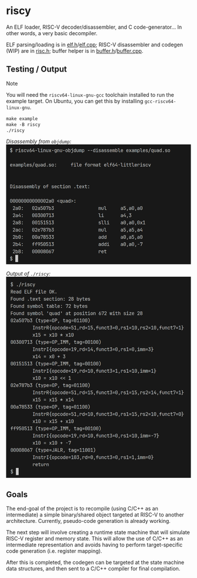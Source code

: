 # riscy

An ELF loader, RISC-V decoder/disassembler, and C code-generator... In other words, a very basic decompiler.

ELF parsing/loading is in [elf.h](./elf.h)/[elf.cpp](./elf.cpp); RISC-V disassembler and codegen (WIP) are in [risc.h](./risc.h); buffer helper is in [buffer.h](./buffer.h)/[buffer.cpp](./buffer.cpp).

## Testing / Output

> [!NOTE]
> You will need the `riscv64-linux-gnu-gcc` toolchain installed to run the example target. On Ubuntu, you can get this by installing `gcc-riscv64-linux-gnu`.

```
make example
make -B riscy
./riscy
```

_Disassembly from `objdump`:_
![Disassembly](image.png)

_Output of `./riscy`:_
![Output](image-1.png)

## Goals

The end-goal of the project is to recompile (using C/C++ as an intermediate) a simple binary/shared object targeted at RISC-V to another architecture. Currently, pseudo-code generation is already working.

The next step will involve creating a runtime state machine that will simulate RISC-V register and memory state. This will allow the use of C/C++ as an intermediate representation and avoids having to perform target-specific code generation (i.e. register mapping).

After this is completed, the codegen can be targeted at the state machine data structures, and then sent to a C/C++ compiler for final compilation.
